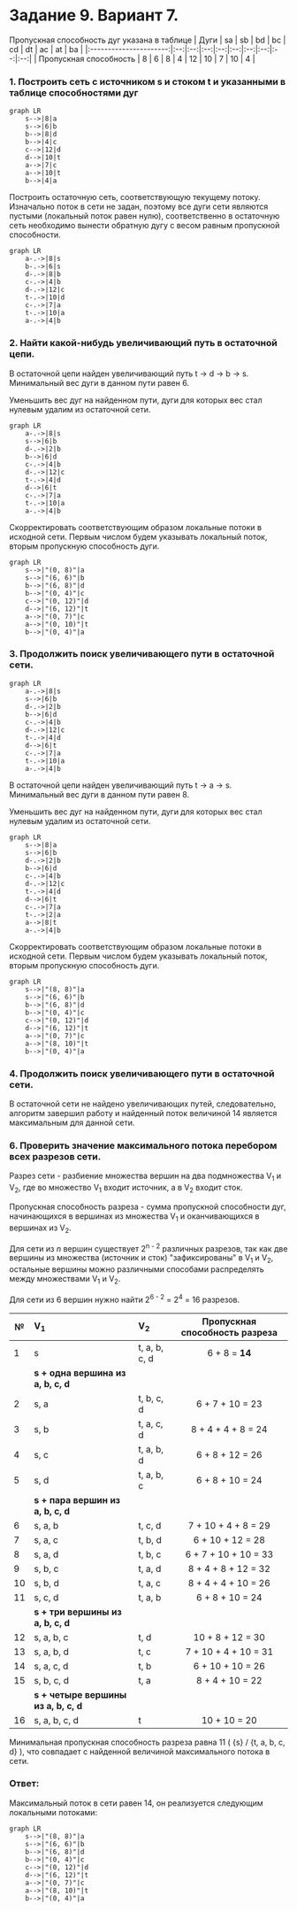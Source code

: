 # Задание 9. Вариант 7. #
Пропускная способность дуг указана в таблице
|          Дуги          | sa | sb | bd | bc | cd | dt | ac | at | ba |
|:----------------------:|:--:|:--:|:--:|:--:|:--:|:--:|:--:|:--:|:--:|
| Пропускная способность | 8  | 6  | 8  | 4  | 12 | 10 | 7  | 10 |  4 |
### 1. Построить сеть с источником **s** и стоком **t** и указанными в таблице способностями дуг
```mermaid
graph LR
    s-->|8|a
    s-->|6|b
    b-->|8|d
    b-->|4|c
    c-->|12|d
    d-->|10|t
    a-->|7|c
    a-->|10|t
    b-->|4|a
```
Построить остаточную сеть, соответствующую текущему потоку. Изначально поток в сети не задан, поэтому все дуги сети являются пустыми (локальный поток равен нулю), соответственно в остаточную сеть необходимо вынести обратную дугу с весом равным пропускной способности.
```mermaid
graph LR
    a-.->|8|s
    b-.->|6|s
    d-.->|8|b
    c-.->|4|b
    d-.->|12|c
    t-.->|10|d
    c-.->|7|a
    t-.->|10|a
    a-.->|4|b
```
### 2. Найти какой-нибудь увеличивающий путь в остаточной цепи. 
В остаточной цепи найден увеличивающий путь t -> d -> b -> s. Минимальный вес дуги в данном пути равен 6.

Уменьшить вес дуг на найденном пути, дуги для которых вес стал нулевым удалим из остаточной сети.
```mermaid
graph LR
    a-.->|8|s
    s-->|6|b
    d-.->|2|b
    b-->|6|d
    c-.->|4|b
    d-.->|12|c
    t-.->|4|d
    d-->|6|t
    c-.->|7|a
    t-.->|10|a
    a-.->|4|b
```
Скорректировать соответствующим образом локальные потоки в исходной сети. Первым числом будем указывать локальный поток, вторым пропускную способность дуги. 
```mermaid
graph LR
    s-->|"(0, 8)"|a
    s-->|"(6, 6)"|b
    b-->|"(6, 8)"|d
    b-->|"(0, 4)"|c
    c-->|"(0, 12)"|d
    d-->|"(6, 12)"|t
    a-->|"(0, 7)"|c
    a-->|"(0, 10)"|t
    b-->|"(0, 4)"|a
```
### 3. Продолжить поиск увеличивающего пути в остаточной сети.
```mermaid
graph LR
    a-.->|8|s
    s-->|6|b
    d-.->|2|b
    b-->|6|d
    c-.->|4|b
    d-.->|12|c
    t-.->|4|d
    d-->|6|t
    c-.->|7|a
    t-.->|10|a
    a-.->|4|b
```
В остаточной цепи найден увеличивающий путь t -> a -> s. Минимальный вес дуги в данном пути равен 8.

Уменьшить вес дуг на найденном пути, дуги для которых вес стал нулевым удалим из остаточной сети.
```mermaid
graph LR
    s-->|8|a
    s-->|6|b
    d-.->|2|b
    b-->|6|d
    c-.->|4|b
    d-.->|12|c
    t-.->|4|d
    d-->|6|t
    c-.->|7|a
    t-.->|2|a
    a-->|8|t
    a-.->|4|b
```
Скорректировать соответствующим образом локальные потоки в исходной сети. Первым числом будем указывать локальный поток, вторым пропускную способность дуги. 
```mermaid
graph LR
    s-->|"(8, 8)"|a
    s-->|"(6, 6)"|b
    b-->|"(6, 8)"|d
    b-->|"(0, 4)"|c
    c-->|"(0, 12)"|d
    d-->|"(6, 12)"|t
    a-->|"(0, 7)"|c
    a-->|"(8, 10)"|t
    b-->|"(0, 4)"|a
```
### 4. Продолжить поиск увеличивающего пути в остаточной сети.
В остаточной сети не найдено увеличивающих путей, следовательно, алгоритм завершил работу и найденный поток величиной 14 является максимальным для данной сети.
### 6. Проверить значение максимального потока перебором всех разрезов сети.
Разрез сети - разбиение множества вершин на два подмножества V<sub>1</sub> и V<sub>2</sub>, где во множество V<sub>1</sub> входит источник, а в V<sub>2</sub> входит сток.

Пропускная способность разреза - сумма пропускной способности дуг, начинающихся в вершинах из множества V<sub>1</sub> и оканчивающихся в вершинах из V<sub>2</sub>.

Для сети из _n_ вершин существует 2<sup>n - 2</sup> различных разрезов, так как две вершины из множества (источник и сток) "зафиксированы" в V<sub>1</sub> и V<sub>2</sub>, остальные вершины можно различными способами распределять между множествами V<sub>1</sub> и V<sub>2</sub>.

Для сети из 6 вершин нужно найти 2<sup>6 - 2</sup> = 2<sup>4</sup> = 16 разрезов.

| № | V<sub>1</sub>                      | V<sub>2</sub>    | Пропускная способность разреза |
|---|:-----------------------------------|:-----------------|:------------------------------:|
| 1 | s                                  | t, a, b, c, d    |           6 + 8 = **14**       |
|   | **s + одна вершина из a, b, c, d** |                  |                                |
| 2 | s, a                               | t, b, c, d       |         6 + 7 + 10 = 23        |
| 3 | s, b                               | t, a, c, d       |       8 + 4 + 4 + 8 = 24       |
| 4 | s, c                               | t, a, b, d       |         6 + 8 + 12 = 26        |
| 5 | s, d                               | t, a, b, c       |         6 + 8 + 10 = 24        |
|   | **s + пара вершин из a, b, c, d**  |                  |                                |
| 6 | s, a, b                            | t, c, d          |       7 + 10 + 4 + 8 = 29      |
| 7 | s, a, c                            | t, b, d          |         6 + 10 + 12 = 28       |
| 8 | s, a, d                            | t, b, c          |       6 + 7 + 10 + 10 = 33     |
| 9 | s, b, c                            | t, a, d          |       8 + 4 + 8 + 12 = 32      |
|10 | s, b, d                            | t, a, c          |       8 + 4 + 4 + 10 = 26      |
|11 | s, c, d                            | t, a, b          |         6 + 8 + 10 = 24        |
|   | **s + три вершины из a, b, c, d**  |                  |                                |
|12 | s, a, b, c                         | t, d             |         10 + 8 + 12 = 30       |
|13 | s, a, b, d                         | t, c             |       7 + 10 + 4 + 10 = 31     |
|14 | s, a, c, d                         | t, b             |         6 + 10 + 10 = 26       |
|15 | s, b, c, d                         | t, a             |          8 + 4 + 10 = 22       |
|   |**s + четыре вершины из a, b, c, d**|                  |                                |
|16 | s, a, b, c, d                      | t                |            10 + 10 = 20        |

Минимальная пропускная способность разреза равна 11 ( {s} / {t, a, b, c, d} ), что совпадает с найденной величиной максимального потока в сети.

### Ответ:
Максимальный поток в сети равен 14, он реализуется следующим локальными потоками:
```mermaid
graph LR
    s-->|"(8, 8)"|a
    s-->|"(6, 6)"|b
    b-->|"(6, 8)"|d
    b-->|"(0, 4)"|c
    c-->|"(0, 12)"|d
    d-->|"(6, 12)"|t
    a-->|"(0, 7)"|c
    a-->|"(8, 10)"|t
    b-->|"(0, 4)"|a
```